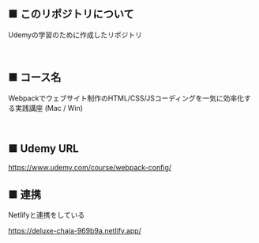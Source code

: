 ## ■ このリポジトリについて

Udemyの学習のために作成したリポジトリ

<br />

## ■ コース名

Webpackでウェブサイト制作のHTML/CSS/JSコーディングを一気に効率化する実践講座 (Mac / Win)

<br />

## ■ Udemy URL

https://www.udemy.com/course/webpack-config/

## ■ 連携

Netlifyと連携をしている

https://deluxe-chaja-969b9a.netlify.app/
